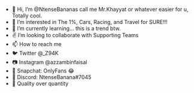 - 👋 Hi, I’m @NtenseBananas call me Mr.Khayyat or whatever easier for u, Totally cool.
- 👀 I’m interested in The 1%, Cars, Racing, and Travel for SURE!!!
- 🌱 I’m currently learning... this is a trend btw.
- ✌ I’m looking to collaborate with Supporting Teams
- 📫 How to reach me 
- 🐦 Twitter @_Z94K
- 📷 Instagram @azzambinfaisal 
- 👻 Snapchat: OnlyFans 😂 
- 👾 Discord: NtenseBanana#7045
- 💯 Quality over quantity
